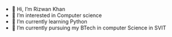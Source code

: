 - 👋 Hi, I’m Rizwan Khan
- 👀 I’m interested in Computer science 
- 🌱 I’m currently learning Python
- 💞️ I’m currently pursuing my BTech in computer Science in SVIT

<!---
RizwanKhan04/RizwanKhan04 is a ✨ special ✨ repository because its `README.md` (this file) appears on your GitHub profile.
You can click the Preview link to take a look at your changes.
--->
